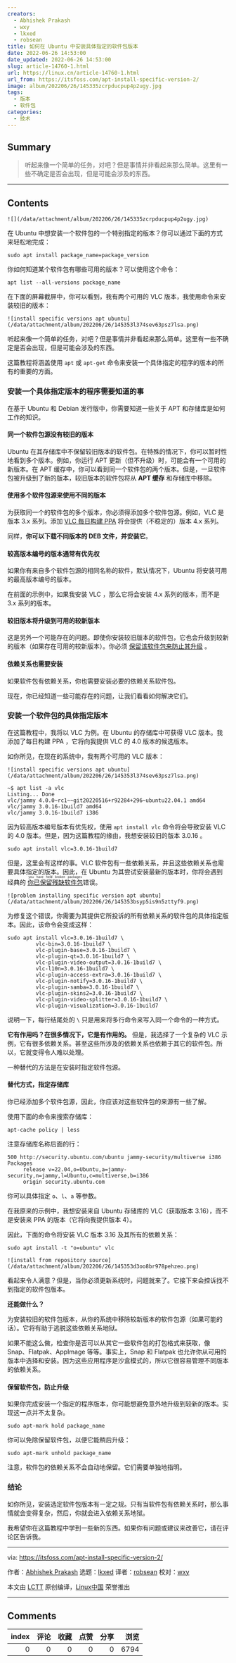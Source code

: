 ```yaml
---
creators:
  - Abhishek Prakash
  - wxy
  - lkxed
  - robsean
title: 如何在 Ubuntu 中安装具体指定的软件包版本
date: 2022-06-26 14:53:00
date_updated: 2022-06-26 14:53:00
slug: article-14760-1.html
url: https://linux.cn/article-14760-1.html
url_from: https://itsfoss.com/apt-install-specific-version-2/
image: album/202206/26/145335zcrpducpup4p2ugy.jpg
tags:
  - 版本
  - 软件包
categories:
  - 技术
---
```


## Summary

> 听起来像一个简单的任务，对吧？但是事情并非看起来那么简单。这里有一些不确定是否会出现，但是可能会涉及的东西。

***

<!-- more -->

## Contents

`![](/data/attachment/album/202206/26/145335zcrpducpup4p2ugy.jpg)`

在 Ubuntu 中想安装一个软件包的一个特别指定的版本？你可以通过下面的方式来轻松地完成：

```shell
sudo apt install package_name=package_version
```

你如何知道某个软件包有哪些可用的版本？可以使用这个命令：

```shell
apt list --all-versions package_name
```

在下面的屏幕截屏中，你可以看到，我有两个可用的 VLC 版本，我使用命令来安装较旧的版本：

`![install specific versions apt ubuntu](/data/attachment/album/202206/26/145353l374sev63psz7lsa.png)`

听起来像一个简单的任务，对吧？但是事情并非看起来那么简单。这里有一些不确定是否会出现，但是可能会涉及的东西。

这篇教程将涵盖使用 `apt` 或 `apt-get` 命令来安装一个具体指定的程序的版本的所有的重要的方面。

### 安装一个具体指定版本的程序需要知道的事

在基于 Ubuntu 和 Debian 发行版中，你需要知道一些关于 APT 和存储库是如何工作的知识。

#### 同一个软件包源没有较旧的版本

Ubuntu 在其存储库中不保留较旧版本的软件包。在特殊的情况下，你可以暂时性地看到多个版本。例如，你运行 APT 更新（但不升级）时，可能会有一个可用的新版本。在 APT 缓存中，你可以看到同一个软件包的两个版本。但是，一旦软件包被升级到了新的版本，较旧版本的软件包将从 **APT 缓存** 和存储库中移除。

#### 使用多个软件包源来使用不同的版本

为获取同一个的软件包的多个版本，你必须得添加多个软件包源。例如，VLC 是版本 3.x 系列。添加 [VLC 每日构建 PPA](https://launchpad.net/~videolan/+archive/ubuntu/master-daily) 将会提供（不稳定的）版本 4.x 系列。

同样，**你可以下载不同版本的 DEB 文件，并安装它**。

#### 较高版本编号的版本通常有优先权

如果你有来自多个软件包源的相同名称的软件，默认情况下，Ubuntu 将安装可用的最高版本编号的版本。

在前面的示例中，如果我安装 VLC ，那么它将会安装 4.x 系列的版本，而不是 3.x 系列的版本。

#### 较旧版本将升级到可用的较新版本

这是另外一个可能存在的问题。即使你安装较旧版本的软件包，它也会升级到较新的版本（如果存在可用的较新版本）。你必须 [保留该软件包来防止其升级](https://itsfoss.com/prevent-package-update-ubuntu/) 。

#### 依赖关系也需要安装

如果软件包有依赖关系，你也需要安装必要的依赖关系软件包。

现在，你已经知道一些可能存在的问题，让我们看看如何解决它们。

### 安装一个软件包的具体指定版本

在这篇教程中，我将以 VLC 为例。在 Ubuntu 的存储库中可获得 VLC 版本。我添加了每日构建 PPA ，它将向我提供 VLC 的 4.0 版本的候选版本。

如你所见，在现在的系统中，我有两个可用的 VLC 版本：

`![install specific versions apt ubuntu](/data/attachment/album/202206/26/145353l374sev63psz7lsa.png)`

```shell
~$ apt list -a vlc
Listing... Done
vlc/jammy 4.0.0~rc1~~git20220516+r92284+296~ubuntu22.04.1 amd64
vlc/jammy 3.0.16-1build7 amd64
vlc/jammy 3.0.16-1build7 i386
```

因为较高版本编号版本有优先权，使用 `apt install vlc` 命令将会导致安装 VLC 的 4.0 版本。但是，因为这篇教程的缘由，我想安装较旧的版本 3.0.16 。

```shell
sudo apt install vlc=3.0.16-1build7
```

但是，这里会有这样的事。VLC 软件包有一些依赖关系，并且这些依赖关系也需要具体指定的版本。因此，在 Ubuntu 为其尝试安装最新的版本时，你将会遇到经典的 <ruby> <a href="https://itsfoss.com/held-broken-packages-error/">  你已保留残缺软件包 </a> <rt>  you have held broken packages </rt></ruby> 错误。

`![problem installing specific version apt ubuntu](/data/attachment/album/202206/26/145353bsyp5is9n5zttyf9.png)`

为修复这个错误，你需要为其提供它所投诉的所有依赖关系的软件包的具体指定版本。因此，该命令会变成这样：

```shell
sudo apt install vlc=3.0.16-1build7 \
		 vlc-bin=3.0.16-1build7 \
		 vlc-plugin-base=3.0.16-1build7 \
		 vlc-plugin-qt=3.0.16-1build7 \
		 vlc-plugin-video-output=3.0.16-1build7 \
		 vlc-l10n=3.0.16-1build7 \
		 vlc-plugin-access-extra=3.0.16-1build7 \
		 vlc-plugin-notify=3.0.16-1build7 \
		 vlc-plugin-samba=3.0.16-1build7 \
		 vlc-plugin-skins2=3.0.16-1build7 \
		 vlc-plugin-video-splitter=3.0.16-1build7 \
		 vlc-plugin-visualization=3.0.16-1build7
```

说明一下，每行结尾处的 `\` 只是用来将多行命令来写入同一个命令的一种方式。

**它有作用吗？在很多情况下，它是有作用的。** 但是，我选择了一个复杂的 VLC 示例，它有很多依赖关系。甚至这些所涉及的依赖关系也依赖于其它的软件包。所以，它就变得令人难以处理。

一种替代的方法是在安装时指定软件包源。

#### 替代方式，指定存储库

你已经添加多个软件包源，因此，你应该对这些软件包的来源有一些了解。

使用下面的命令来搜索存储库：

```shell
apt-cache policy | less
```

注意存储库名称后面的行：

```shell
500 http://security.ubuntu.com/ubuntu jammy-security/multiverse i386 Packages
     release v=22.04,o=Ubuntu,a=jammy-security,n=jammy,l=Ubuntu,c=multiverse,b=i386
     origin security.ubuntu.com
```

你可以具体指定 `o`、`l`、`a` 等参数。

在我原来的示例中，我想安装来自 Ubuntu 存储库的 VLC（获取版本 3.16），而不是安装来 PPA 的版本（它将向我提供版本 4）。

因此，下面的命令将安装 VLC 版本 3.16 及其所有的依赖关系：

```shell
sudo apt install -t "o=ubuntu" vlc
```

`![install from repository source](/data/attachment/album/202206/26/145353d3oo8br978pehzeo.png)`

看起来令人满意？但是，当你必须更新系统时，问题就来了。它接下来会控诉找不到指定的软件包版本。

**还能做什么？**

为安装较旧的软件包版本，从你的系统中移除较新版本的软件包源（如果可能的话）。它将有助于逃脱这些依赖关系地狱。

如果不能这么做，检查你是否可以从其它一些软件包的打包格式来获取，像 Snap、Flatpak、AppImage 等等。事实上，Snap 和 Flatpak 也允许你从可用的版本中选择和安装。因为这些应用程序是沙盒模式的，所以它很容易管理不同版本的依赖关系。

#### 保留软件包，防止升级

如果你完成安装一个指定的程序版本，你可能想避免意外地升级到较新的版本。实现这一点并不太复杂。

```shell
sudo apt-mark hold package_name
```

你可以免除保留软件包，以便它能稍后升级：

```shell
sudo apt-mark unhold package_name
```

注意，软件包的依赖关系不会自动地保留。它们需要单独地指明。

### 结论

如你所见，安装选定软件包版本有一定之规。只有当软件包有依赖关系时，那么事情就会变得复杂，然后，你就会进入依赖关系地狱。

我希望你在这篇教程中学到一些新的东西。如果你有问题或建议来改善它，请在评论区告诉我。

---

via: <https://itsfoss.com/apt-install-specific-version-2/>

作者：[Abhishek Prakash](https://itsfoss.com/author/abhishek/) 选题：[lkxed](https://github.com/lkxed) 译者：[robsean](https://github.com/robsean) 校对：[wxy](https://github.com/wxy)

本文由 [LCTT](https://github.com/LCTT/TranslateProject) 原创编译，[Linux中国](https://linux.cn/) 荣誉推出

***

## Comments


|   index |   评论 |   收藏 |   点赞 |   分享 |   浏览 |
|--------:|-------:|-------:|-------:|-------:|-------:|
|       0 |      0 |      0 |      0 |      0 |   6794 |
